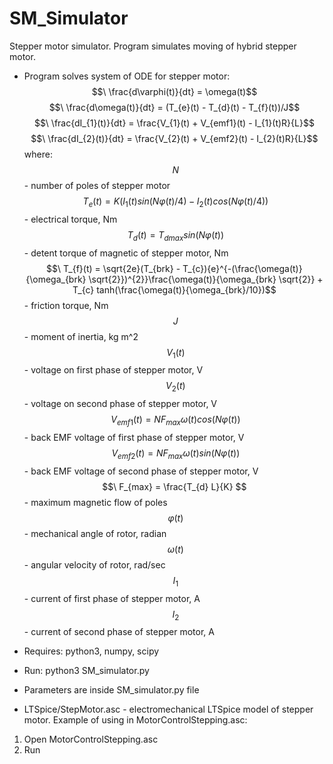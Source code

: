 # SM_Simulator
Stepper motor simulator. Program simulates moving of hybrid stepper motor.
 - Program solves system of ODE for stepper motor:
$$\ \frac{d\varphi(t)}{dt} = \omega(t)$$
$$\ \frac{d\omega(t)}{dt} = (T_{e}(t) - T_{d}(t) - T_{f}(t))/J$$
$$\ \frac{dI_{1}(t)}{dt} = \frac{V_{1}(t) + V_{emf1}(t) - I_{1}(t)R}{L}$$
$$\ \frac{dI_{2}(t)}{dt} = \frac{V_{2}(t) + V_{emf2}(t) - I_{2}(t)R}{L}$$
where:
$$\ N $$ - number of poles of stepper motor
$$\ T_{e}(t) = K(I_{1}(t)sin(N\varphi(t)/4) - I_{2}(t)cos(N\varphi(t)/4))$$ - electrical torque, Nm
$$\ T_{d}(t) = T_{d max} sin(N\varphi(t))$$ - detent torque of magnetic of stepper motor, Nm
$$\ T_{f}(t) = \sqrt{2e}(T_{brk} - T_{c}){e}^{-(\frac{\omega(t)}{\omega_{brk} \sqrt{2}})^{2}}\frac{\omega(t)}{\omega_{brk} \sqrt{2}} + T_{c} tanh(\frac{\omega(t)}{\omega_{brk}/10})$$ - friction torque, Nm
$$\ J$$ - moment of inertia, kg m^2
$$\ V_{1}(t)$$ - voltage on first phase of stepper motor, V
$$\ V_{2}(t)$$ - voltage on second phase of stepper motor, V
$$\ V_{emf1}(t) = N F_{max}\omega(t)cos(N\varphi(t))$$ - back EMF voltage of first phase of stepper motor, V
$$\ V_{emf2}(t) = N F_{max}\omega(t)sin(N\varphi(t))$$ - back EMF voltage of second phase of stepper motor, V
$$\ F_{max} = \frac{T_{d} L}{K} $$ - maximum magnetic flow of poles
$$\ \varphi(t)$$ - mechanical angle of rotor, radian
$$\ \omega(t)$$ - angular velocity of rotor, rad/sec
$$\ I_{1}$$ - current of first phase of stepper motor, A
$$\ I_{2}$$ - current of second phase of stepper motor, A

 - Requires: python3, numpy, scipy
 - Run:
python3 SM_simulator.py
 - Parameters are inside SM_simulator.py file
 
 - LTSpice/StepMotor.asc - electromechanical LTSpice model of stepper motor. Example of using in MotorControlStepping.asc:
1. Open MotorControlStepping.asc
2. Run
